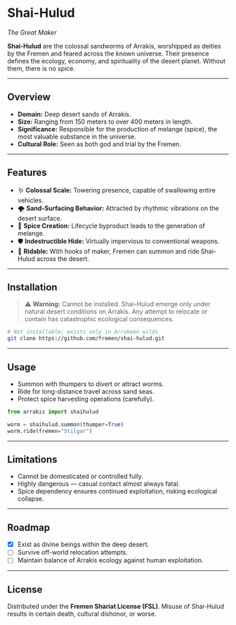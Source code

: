 # Shai-Hulud

*The Great Maker*

**Shai-Hulud** are the colossal sandworms of Arrakis, worshipped as deities by the Fremen and feared across the known universe. Their presence defines the ecology, economy, and spirituality of the desert planet. Without them, there is no spice.

---

## Overview

* **Domain:** Deep desert sands of Arrakis.
* **Size:** Ranging from 150 meters to over 400 meters in length.
* **Significance:** Responsible for the production of melange (spice), the most valuable substance in the universe.
* **Cultural Role:** Seen as both god and trial by the Fremen.

---

## Features

* 🪱 **Colossal Scale:** Towering presence, capable of swallowing entire vehicles.
* 🌪 **Sand-Surfacing Behavior:** Attracted by rhythmic vibrations on the desert surface.
* 🌌 **Spice Creation:** Lifecycle byproduct leads to the generation of melange.
* 🛡 **Indestructible Hide:** Virtually impervious to conventional weapons.
* 🏇 **Ridable:** With hooks of maker, Fremen can summon and ride Shai-Hulud across the desert.

---

## Installation

> ⚠️ **Warning:** Cannot be installed. Shai-Hulud emerge only under natural desert conditions on Arrakis. Any attempt to relocate or contain has catastrophic ecological consequences.

```bash
# Not installable; exists only in Arrakeen wilds
git clone https://github.com/fremen/shai-hulud.git
```

---

## Usage

* Summon with thumpers to divert or attract worms.
* Ride for long-distance travel across sand seas.
* Protect spice harvesting operations (carefully).

```python
from arrakis import shaihulud

worm = shaihulud.summon(thumper=True)
worm.ride(fremen="Stilgar")
```

---

## Limitations

* Cannot be domesticated or controlled fully.
* Highly dangerous — casual contact almost always fatal.
* Spice dependency ensures continued exploitation, risking ecological collapse.

---

## Roadmap

* [x] Exist as divine beings within the deep desert.
* [ ] Survive off-world relocation attempts.
* [ ] Maintain balance of Arrakis ecology against human exploitation.

---

## License

Distributed under the **Fremen Shariat License (FSL)**.
Misuse of Shai-Hulud results in certain death, cultural dishonor, or worse.
